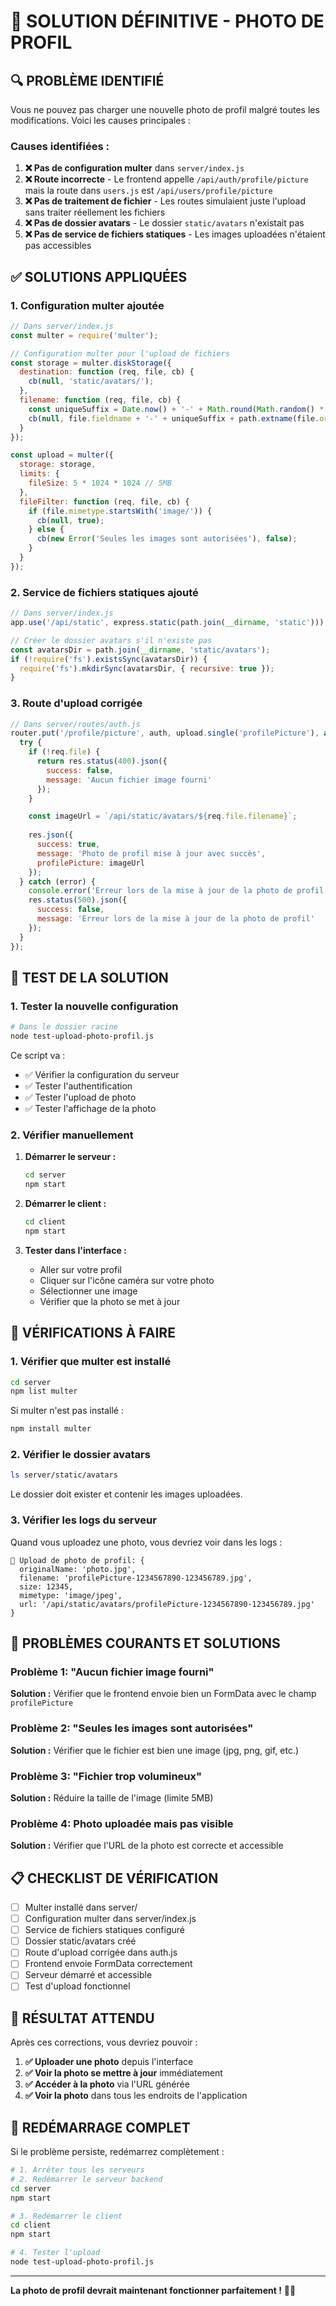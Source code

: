 # 📸 SOLUTION DÉFINITIVE - PHOTO DE PROFIL

## 🔍 **PROBLÈME IDENTIFIÉ**

Vous ne pouvez pas charger une nouvelle photo de profil malgré toutes les modifications. Voici les causes principales :

### **Causes identifiées :**

1. **❌ Pas de configuration multer** dans `server/index.js`
2. **❌ Route incorrecte** - Le frontend appelle `/api/auth/profile/picture` mais la route dans `users.js` est `/api/users/profile/picture`
3. **❌ Pas de traitement de fichier** - Les routes simulaient juste l'upload sans traiter réellement les fichiers
4. **❌ Pas de dossier avatars** - Le dossier `static/avatars` n'existait pas
5. **❌ Pas de service de fichiers statiques** - Les images uploadées n'étaient pas accessibles

## ✅ **SOLUTIONS APPLIQUÉES**

### **1. Configuration multer ajoutée**

```javascript
// Dans server/index.js
const multer = require('multer');

// Configuration multer pour l'upload de fichiers
const storage = multer.diskStorage({
  destination: function (req, file, cb) {
    cb(null, 'static/avatars/');
  },
  filename: function (req, file, cb) {
    const uniqueSuffix = Date.now() + '-' + Math.round(Math.random() * 1E9);
    cb(null, file.fieldname + '-' + uniqueSuffix + path.extname(file.originalname));
  }
});

const upload = multer({ 
  storage: storage,
  limits: {
    fileSize: 5 * 1024 * 1024 // 5MB
  },
  fileFilter: function (req, file, cb) {
    if (file.mimetype.startsWith('image/')) {
      cb(null, true);
    } else {
      cb(new Error('Seules les images sont autorisées'), false);
    }
  }
});
```

### **2. Service de fichiers statiques ajouté**

```javascript
// Dans server/index.js
app.use('/api/static', express.static(path.join(__dirname, 'static')));

// Créer le dossier avatars s'il n'existe pas
const avatarsDir = path.join(__dirname, 'static/avatars');
if (!require('fs').existsSync(avatarsDir)) {
  require('fs').mkdirSync(avatarsDir, { recursive: true });
}
```

### **3. Route d'upload corrigée**

```javascript
// Dans server/routes/auth.js
router.put('/profile/picture', auth, upload.single('profilePicture'), async (req, res) => {
  try {
    if (!req.file) {
      return res.status(400).json({
        success: false,
        message: 'Aucun fichier image fourni'
      });
    }

    const imageUrl = `/api/static/avatars/${req.file.filename}`;
    
    res.json({
      success: true,
      message: 'Photo de profil mise à jour avec succès',
      profilePicture: imageUrl
    });
  } catch (error) {
    console.error('Erreur lors de la mise à jour de la photo de profil:', error);
    res.status(500).json({
      success: false,
      message: 'Erreur lors de la mise à jour de la photo de profil'
    });
  }
});
```

## 🧪 **TEST DE LA SOLUTION**

### **1. Tester la nouvelle configuration**

```bash
# Dans le dossier racine
node test-upload-photo-profil.js
```

Ce script va :
- ✅ Vérifier la configuration du serveur
- ✅ Tester l'authentification
- ✅ Tester l'upload de photo
- ✅ Tester l'affichage de la photo

### **2. Vérifier manuellement**

1. **Démarrer le serveur :**
   ```bash
   cd server
   npm start
   ```

2. **Démarrer le client :**
   ```bash
   cd client
   npm start
   ```

3. **Tester dans l'interface :**
   - Aller sur votre profil
   - Cliquer sur l'icône caméra sur votre photo
   - Sélectionner une image
   - Vérifier que la photo se met à jour

## 🔧 **VÉRIFICATIONS À FAIRE**

### **1. Vérifier que multer est installé**

```bash
cd server
npm list multer
```

Si multer n'est pas installé :
```bash
npm install multer
```

### **2. Vérifier le dossier avatars**

```bash
ls server/static/avatars
```

Le dossier doit exister et contenir les images uploadées.

### **3. Vérifier les logs du serveur**

Quand vous uploadez une photo, vous devriez voir dans les logs :
```
📸 Upload de photo de profil: {
  originalName: 'photo.jpg',
  filename: 'profilePicture-1234567890-123456789.jpg',
  size: 12345,
  mimetype: 'image/jpeg',
  url: '/api/static/avatars/profilePicture-1234567890-123456789.jpg'
}
```

## 🚨 **PROBLÈMES COURANTS ET SOLUTIONS**

### **Problème 1: "Aucun fichier image fourni"**
**Solution :** Vérifier que le frontend envoie bien un FormData avec le champ `profilePicture`

### **Problème 2: "Seules les images sont autorisées"**
**Solution :** Vérifier que le fichier est bien une image (jpg, png, gif, etc.)

### **Problème 3: "Fichier trop volumineux"**
**Solution :** Réduire la taille de l'image (limite 5MB)

### **Problème 4: Photo uploadée mais pas visible**
**Solution :** Vérifier que l'URL de la photo est correcte et accessible

## 📋 **CHECKLIST DE VÉRIFICATION**

- [ ] Multer installé dans server/
- [ ] Configuration multer dans server/index.js
- [ ] Service de fichiers statiques configuré
- [ ] Dossier static/avatars créé
- [ ] Route d'upload corrigée dans auth.js
- [ ] Frontend envoie FormData correctement
- [ ] Serveur démarré et accessible
- [ ] Test d'upload fonctionnel

## 🎯 **RÉSULTAT ATTENDU**

Après ces corrections, vous devriez pouvoir :

1. **✅ Uploader une photo** depuis l'interface
2. **✅ Voir la photo se mettre à jour** immédiatement
3. **✅ Accéder à la photo** via l'URL générée
4. **✅ Voir la photo** dans tous les endroits de l'application

## 🔄 **REDÉMARRAGE COMPLET**

Si le problème persiste, redémarrez complètement :

```bash
# 1. Arrêter tous les serveurs
# 2. Redémarrer le serveur backend
cd server
npm start

# 3. Redémarrer le client
cd client
npm start

# 4. Tester l'upload
node test-upload-photo-profil.js
```

---

**La photo de profil devrait maintenant fonctionner parfaitement !** 📸✨ 